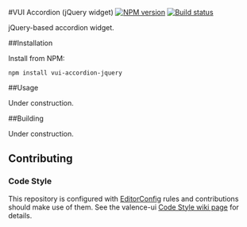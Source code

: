 #VUI Accordion (jQuery widget)
[![NPM version][npm-image]][npm-url]
[![Build status][ci-image]][ci-url]

jQuery-based accordion widget.

##Installation

Install from NPM:

```shell
npm install vui-accordion-jquery
```

##Usage

Under construction.

##Building

Under construction.

## Contributing

### Code Style

This repository is configured with [EditorConfig](http://editorconfig.org) rules and contributions should make use of them. See the valence-ui [Code Style wiki page](https://github.com/Desire2Learn-Valence/valence-ui-helpers/wiki/Code-Style) for details.

[npm-url]: https://npmjs.org/package/vui-accordion-jquery
[npm-image]: https://badge.fury.io/js/vui-accordion-jquery.png
[ci-image]: https://travis-ci.org/Desire2Learn-Valence/valence-ui-accordion-jquery.svg?branch=master
[ci-url]: https://travis-ci.org/Desire2Learn-Valence/valence-ui-accordion-jquery
